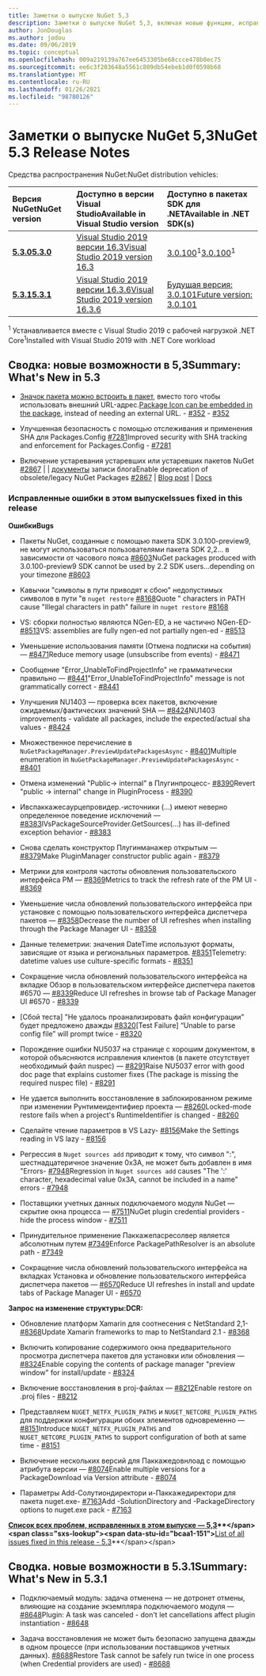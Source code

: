 ```yaml
---
title: Заметки о выпуске NuGet 5,3
description: Заметки о выпуске NuGet 5,3, включая новые функции, исправления ошибок и DCR.
author: JonDouglas
ms.author: jodou
ms.date: 09/06/2019
ms.topic: conceptual
ms.openlocfilehash: 009a219139a767ee6453305be68ccce478b0ec75
ms.sourcegitcommit: ee6c3f203648a5561c809db54ebeb1d0f0598b68
ms.translationtype: MT
ms.contentlocale: ru-RU
ms.lasthandoff: 01/26/2021
ms.locfileid: "98780126"
---
```

# <a name="nuget-53-release-notes"></a><span data-ttu-id="bcaa1-103">Заметки о выпуске NuGet 5,3</span><span class="sxs-lookup"><span data-stu-id="bcaa1-103">NuGet 5.3 Release Notes</span></span>

<span data-ttu-id="bcaa1-104">Средства распространения NuGet:</span><span class="sxs-lookup"><span data-stu-id="bcaa1-104">NuGet distribution vehicles:</span></span>

| <span data-ttu-id="bcaa1-105">Версия NuGet</span><span class="sxs-lookup"><span data-stu-id="bcaa1-105">NuGet version</span></span> | <span data-ttu-id="bcaa1-106">Доступно в версии Visual Studio</span><span class="sxs-lookup"><span data-stu-id="bcaa1-106">Available in Visual Studio version</span></span>| <span data-ttu-id="bcaa1-107">Доступно в пакетах SDK для .NET</span><span class="sxs-lookup"><span data-stu-id="bcaa1-107">Available in .NET SDK(s)</span></span>|
|:---|:---|:---|
| [<span data-ttu-id="bcaa1-108">**5.3.0**</span><span class="sxs-lookup"><span data-stu-id="bcaa1-108">**5.3.0**</span></span>](https://nuget.org/downloads) | [<span data-ttu-id="bcaa1-109">Visual Studio 2019 версии 16.3</span><span class="sxs-lookup"><span data-stu-id="bcaa1-109">Visual Studio 2019 version 16.3</span></span>](https://visualstudio.microsoft.com/downloads/) | <span data-ttu-id="bcaa1-110">[3.0.100](https://dotnet.microsoft.com/download/dotnet-core/3.0)<sup>1</sup></span><span class="sxs-lookup"><span data-stu-id="bcaa1-110">[3.0.100](https://dotnet.microsoft.com/download/dotnet-core/3.0)<sup>1</sup></span></span> |
| [<span data-ttu-id="bcaa1-111">**5.3.1**</span><span class="sxs-lookup"><span data-stu-id="bcaa1-111">**5.3.1**</span></span>](https://nuget.org/downloads) | [<span data-ttu-id="bcaa1-112">Visual Studio 2019 версии 16.3.6</span><span class="sxs-lookup"><span data-stu-id="bcaa1-112">Visual Studio 2019 version 16.3.6</span></span>](https://visualstudio.microsoft.com/downloads/) | [<span data-ttu-id="bcaa1-113">Будущая версия: 3.0.101</span><span class="sxs-lookup"><span data-stu-id="bcaa1-113">Future version: 3.0.101</span></span>](https://dotnet.microsoft.com/download/dotnet-core/3.0) |

<span data-ttu-id="bcaa1-114"><sup>1</sup> Устанавливается вместе с Visual Studio 2019 с рабочей нагрузкой .NET Core</span><span class="sxs-lookup"><span data-stu-id="bcaa1-114"><sup>1</sup>Installed with Visual Studio 2019 with .NET Core workload</span></span>

## <a name="summary-whats-new-in-53"></a><span data-ttu-id="bcaa1-115">Сводка: новые возможности в 5,3</span><span class="sxs-lookup"><span data-stu-id="bcaa1-115">Summary: What's New in 5.3</span></span>

* <span data-ttu-id="bcaa1-116">[Значок пакета можно встроить в пакет](../reference/msbuild-targets.md#packing-an-icon-image-file), вместо того чтобы использовать внешний URL-адрес.</span><span class="sxs-lookup"><span data-stu-id="bcaa1-116">[Package Icon can be embedded in the package](../reference/msbuild-targets.md#packing-an-icon-image-file), instead of needing an external URL.</span></span><span data-ttu-id="bcaa1-117"> - [#352](https://github.com/NuGet/Home/issues/352)</span><span class="sxs-lookup"><span data-stu-id="bcaa1-117"> - [#352](https://github.com/NuGet/Home/issues/352)</span></span>

* <span data-ttu-id="bcaa1-118">Улучшенная безопасность с помощью отслеживания и применения SHA для Packages.Config [#7281](https://github.com/NuGet/Home/issues/7281)</span><span class="sxs-lookup"><span data-stu-id="bcaa1-118">Improved security with SHA tracking and enforcement for Packages.Config - [#7281](https://github.com/NuGet/Home/issues/7281)</span></span>

* <span data-ttu-id="bcaa1-119">Включение устаревания устаревших или устаревших пакетов NuGet [#2867](https://github.com/NuGet/Home/issues/2867)  |  [](https://devblogs.microsoft.com/nuget/deprecating-packages-on-nuget-org/)  |  [документы](../nuget-org/deprecate-packages.md) записи блога</span><span class="sxs-lookup"><span data-stu-id="bcaa1-119">Enable deprecation of obsolete/legacy NuGet Packages [#2867](https://github.com/NuGet/Home/issues/2867) | [Blog post](https://devblogs.microsoft.com/nuget/deprecating-packages-on-nuget-org/) | [Docs](../nuget-org/deprecate-packages.md)</span></span>

### <a name="issues-fixed-in-this-release"></a><span data-ttu-id="bcaa1-120">Исправленные ошибки в этом выпуске</span><span class="sxs-lookup"><span data-stu-id="bcaa1-120">Issues fixed in this release</span></span>

<span data-ttu-id="bcaa1-121">**Ошибки**</span><span class="sxs-lookup"><span data-stu-id="bcaa1-121">**Bugs**</span></span>

* <span data-ttu-id="bcaa1-122">Пакеты NuGet, созданные с помощью пакета SDK 3.0.100-preview9, не могут использоваться пользователями пакета SDK 2,2... в зависимости от часового пояса [#8603](https://github.com/NuGet/Home/issues/8603)</span><span class="sxs-lookup"><span data-stu-id="bcaa1-122">NuGet packages produced with 3.0.100-preview9 SDK cannot be used by 2.2 SDK users...depending on your timezone [#8603](https://github.com/NuGet/Home/issues/8603)</span></span>

* <span data-ttu-id="bcaa1-123">Кавычки "символы в пути приводят к сбою" недопустимых символов в пути "в `nuget restore` [#8168](https://github.com/NuGet/Home/issues/8168)</span><span class="sxs-lookup"><span data-stu-id="bcaa1-123">Quote " characters in PATH cause "Illegal characters in path" failure in `nuget restore` [#8168](https://github.com/NuGet/Home/issues/8168)</span></span>

* <span data-ttu-id="bcaa1-124">VS: сборки полностью являются NGen-ED, а не частично NGen-ED- [#8513](https://github.com/NuGet/Home/issues/8513)</span><span class="sxs-lookup"><span data-stu-id="bcaa1-124">VS: assemblies are fully ngen-ed not partially ngen-ed - [#8513](https://github.com/NuGet/Home/issues/8513)</span></span>

* <span data-ttu-id="bcaa1-125">Уменьшение использования памяти (Отмена подписки на события) — [#8471](https://github.com/NuGet/Home/issues/8471)</span><span class="sxs-lookup"><span data-stu-id="bcaa1-125">Reduce memory usage (unsubscribe from events) - [#8471](https://github.com/NuGet/Home/issues/8471)</span></span>

* <span data-ttu-id="bcaa1-126">Сообщение "Error_UnableToFindProjectInfo" не грамматически правильно — [#8441](https://github.com/NuGet/Home/issues/8441)</span><span class="sxs-lookup"><span data-stu-id="bcaa1-126">"Error_UnableToFindProjectInfo" message is not grammatically correct - [#8441](https://github.com/NuGet/Home/issues/8441)</span></span>

* <span data-ttu-id="bcaa1-127">Улучшения NU1403 — проверка всех пакетов, включение ожидаемых/фактических значений SHA — [#8424](https://github.com/NuGet/Home/issues/8424)</span><span class="sxs-lookup"><span data-stu-id="bcaa1-127">NU1403 improvements - validate all packages, include the expected/actual sha values - [#8424](https://github.com/NuGet/Home/issues/8424)</span></span>

* <span data-ttu-id="bcaa1-128">Множественное перечисление в `NuGetPackageManager.PreviewUpdatePackagesAsync`  -  [#8401](https://github.com/NuGet/Home/issues/8401)</span><span class="sxs-lookup"><span data-stu-id="bcaa1-128">Multiple enumeration in `NuGetPackageManager.PreviewUpdatePackagesAsync` - [#8401](https://github.com/NuGet/Home/issues/8401)</span></span>

* <span data-ttu-id="bcaa1-129">Отмена изменений "Public-> internal" в Плугинпроцесс- [#8390](https://github.com/NuGet/Home/issues/8390)</span><span class="sxs-lookup"><span data-stu-id="bcaa1-129">Revert "public -> internal" change in PluginProcess - [#8390](https://github.com/NuGet/Home/issues/8390)</span></span>

* <span data-ttu-id="bcaa1-130">Ивспаккажесаурцепровидер.-источники (...) имеют неверно определенное поведение исключений — [#8383](https://github.com/NuGet/Home/issues/8383)</span><span class="sxs-lookup"><span data-stu-id="bcaa1-130">IVsPackageSourceProvider.GetSources(…) has ill-defined exception behavior - [#8383](https://github.com/NuGet/Home/issues/8383)</span></span>

* <span data-ttu-id="bcaa1-131">Снова сделать конструктор Плугинманажер открытым — [#8379](https://github.com/NuGet/Home/issues/8379)</span><span class="sxs-lookup"><span data-stu-id="bcaa1-131">Make PluginManager constructor public again - [#8379](https://github.com/NuGet/Home/issues/8379)</span></span>

* <span data-ttu-id="bcaa1-132">Метрики для контроля частоты обновления пользовательского интерфейса PM — [#8369](https://github.com/NuGet/Home/issues/8369)</span><span class="sxs-lookup"><span data-stu-id="bcaa1-132">Metrics to track the refresh rate of the PM UI - [#8369](https://github.com/NuGet/Home/issues/8369)</span></span>

* <span data-ttu-id="bcaa1-133">Уменьшение числа обновлений пользовательского интерфейса при установке с помощью пользовательского интерфейса диспетчера пакетов — [#8358](https://github.com/NuGet/Home/issues/8358)</span><span class="sxs-lookup"><span data-stu-id="bcaa1-133">Decrease the number of UI refreshes when installing through the Package Manager UI - [#8358](https://github.com/NuGet/Home/issues/8358)</span></span>

* <span data-ttu-id="bcaa1-134">Данные телеметрии: значения DateTime используют форматы, зависящие от языка и региональных параметров. [#8351](https://github.com/NuGet/Home/issues/8351)</span><span class="sxs-lookup"><span data-stu-id="bcaa1-134">Telemetry:  datetime values use culture-specific formats - [#8351](https://github.com/NuGet/Home/issues/8351)</span></span>

* <span data-ttu-id="bcaa1-135">Сокращение числа обновлений пользовательского интерфейса на вкладке Обзор в пользовательском интерфейсе диспетчера пакетов #6570 — [#8339](https://github.com/NuGet/Home/issues/8339)</span><span class="sxs-lookup"><span data-stu-id="bcaa1-135">Reduce UI refreshes in browse tab of Package Manager UI #6570 - [#8339](https://github.com/NuGet/Home/issues/8339)</span></span>

* <span data-ttu-id="bcaa1-136">[Сбой теста] "Не удалось проанализировать файл конфигурации" будет предложено дважды [#8320](https://github.com/NuGet/Home/issues/8320)</span><span class="sxs-lookup"><span data-stu-id="bcaa1-136">[Test Failure] “Unable to parse config file” will prompt twice - [#8320](https://github.com/NuGet/Home/issues/8320)</span></span>

* <span data-ttu-id="bcaa1-137">Порождение ошибки NU5037 на странице с хорошим документом, в которой объясняются исправления клиентов (в пакете отсутствует необходимый файл nuspec) — [#8291](https://github.com/NuGet/Home/issues/8291)</span><span class="sxs-lookup"><span data-stu-id="bcaa1-137">Raise NU5037 error with good doc page that explains customer fixes (The package is missing the required nuspec file) - [#8291](https://github.com/NuGet/Home/issues/8291)</span></span>

* <span data-ttu-id="bcaa1-138">Не удается выполнить восстановление в заблокированном режиме при изменении Рунтимеидентифиер проекта — [#8260](https://github.com/NuGet/Home/issues/8260)</span><span class="sxs-lookup"><span data-stu-id="bcaa1-138">Locked-mode restore fails when a project's RuntimeIdentifier is changed - [#8260](https://github.com/NuGet/Home/issues/8260)</span></span>

* <span data-ttu-id="bcaa1-139">Сделайте чтение параметров в VS Lazy- [#8156](https://github.com/NuGet/Home/issues/8156)</span><span class="sxs-lookup"><span data-stu-id="bcaa1-139">Make the Settings reading in VS lazy - [#8156](https://github.com/NuGet/Home/issues/8156)</span></span>

* <span data-ttu-id="bcaa1-140">Регрессия в `Nuget sources add` приводит к тому, что символ ":", шестнадцатеричное значение 0x3A, не может быть добавлен в имя "Errors- [#7948](https://github.com/NuGet/Home/issues/7948)</span><span class="sxs-lookup"><span data-stu-id="bcaa1-140">Regression in `Nuget sources add` causes "The ':' character, hexadecimal value 0x3A, cannot be included in a name" errors - [#7948](https://github.com/NuGet/Home/issues/7948)</span></span>

* <span data-ttu-id="bcaa1-141">Поставщики учетных данных подключаемого модуля NuGet — скрытие окна процесса — [#7511](https://github.com/NuGet/Home/issues/7511)</span><span class="sxs-lookup"><span data-stu-id="bcaa1-141">NuGet plugin credential providers - hide the process window - [#7511](https://github.com/NuGet/Home/issues/7511)</span></span>

* <span data-ttu-id="bcaa1-142">Принудительное применение Паккажепасресолвер является абсолютным путем [#7349](https://github.com/NuGet/Home/issues/7349)</span><span class="sxs-lookup"><span data-stu-id="bcaa1-142">Enforce PackagePathResolver is an absolute path - [#7349](https://github.com/NuGet/Home/issues/7349)</span></span>

* <span data-ttu-id="bcaa1-143">Сокращение числа обновлений пользовательского интерфейса на вкладках Установка и обновление пользовательского интерфейса диспетчера пакетов — [#6570](https://github.com/NuGet/Home/issues/6570)</span><span class="sxs-lookup"><span data-stu-id="bcaa1-143">Reduce UI refreshes in install and update tabs of Package Manager UI - [#6570](https://github.com/NuGet/Home/issues/6570)</span></span>

<span data-ttu-id="bcaa1-144">**Запрос на изменение структуры:**</span><span class="sxs-lookup"><span data-stu-id="bcaa1-144">**DCR:**</span></span>

* <span data-ttu-id="bcaa1-145">Обновление платформ Xamarin для соотнесения с NetStandard 2,1- [#8368](https://github.com/NuGet/Home/issues/8368)</span><span class="sxs-lookup"><span data-stu-id="bcaa1-145">Update Xamarin frameworks to map to NetStandard 2.1 - [#8368](https://github.com/NuGet/Home/issues/8368)</span></span>

* <span data-ttu-id="bcaa1-146">Включить копирование содержимого окна предварительного просмотра диспетчера пакетов для установки или обновления — [#8324](https://github.com/NuGet/Home/issues/8324)</span><span class="sxs-lookup"><span data-stu-id="bcaa1-146">Enable copying the contents of package manager "preview window" for install/update - [#8324](https://github.com/NuGet/Home/issues/8324)</span></span>

* <span data-ttu-id="bcaa1-147">Включение восстановления в proj-файлах — [#8212](https://github.com/NuGet/Home/issues/8212)</span><span class="sxs-lookup"><span data-stu-id="bcaa1-147">Enable restore on .proj files - [#8212](https://github.com/NuGet/Home/issues/8212)</span></span>

* <span data-ttu-id="bcaa1-148">Представляем `NUGET_NETFX_PLUGIN_PATHS` и `NUGET_NETCORE_PLUGIN_PATHS` для поддержки конфигурации обоих элементов одновременно — [#8151](https://github.com/NuGet/Home/issues/8151)</span><span class="sxs-lookup"><span data-stu-id="bcaa1-148">Introduce `NUGET_NETFX_PLUGIN_PATHS` and `NUGET_NETCORE_PLUGIN_PATHS` to support configuration of both at same time - [#8151](https://github.com/NuGet/Home/issues/8151)</span></span>

* <span data-ttu-id="bcaa1-149">Включение нескольких версий для Паккажедовнлоад с помощью атрибута версии — [#8074](https://github.com/NuGet/Home/issues/8074)</span><span class="sxs-lookup"><span data-stu-id="bcaa1-149">Enable multiple versions for a PackageDownload via Version attribute - [#8074](https://github.com/NuGet/Home/issues/8074)</span></span>

* <span data-ttu-id="bcaa1-150">Параметры Add-Солутиондиректори и-Паккажедиректори для пакета nuget.exe- [#7163](https://github.com/NuGet/Home/issues/7163)</span><span class="sxs-lookup"><span data-stu-id="bcaa1-150">Add -SolutionDirectory and -PackageDirectory options to nuget.exe pack - [#7163](https://github.com/NuGet/Home/issues/7163)</span></span>

<span data-ttu-id="bcaa1-151">**[Список всех проблем, исправленных в этом выпуске — 5,3](https://github.com/nuget/home/issues?q=is%3Aissue+is%3Aclosed+milestone%3A%225.3")**</span><span class="sxs-lookup"><span data-stu-id="bcaa1-151">**[List of all issues fixed in this release - 5.3](https://github.com/nuget/home/issues?q=is%3Aissue+is%3Aclosed+milestone%3A%225.3")**</span></span>

## <a name="summary-whats-new-in-531"></a><span data-ttu-id="bcaa1-152">Сводка. новые возможности в 5.3.1</span><span class="sxs-lookup"><span data-stu-id="bcaa1-152">Summary: What's New in 5.3.1</span></span>

* <span data-ttu-id="bcaa1-153">Подключаемый модуль: задача отменена — не дотронет отмены, влияющие на создание экземпляра подключаемого модуля — [#8648](https://github.com/NuGet/Home/issues/8648)</span><span class="sxs-lookup"><span data-stu-id="bcaa1-153">Plugin: A task was canceled - don't let cancellations affect plugin instantiation - [#8648](https://github.com/NuGet/Home/issues/8648)</span></span>

* <span data-ttu-id="bcaa1-154">Задача восстановления не может быть безопасно запущена дважды в одном процессе (при использовании поставщиков учетных данных). [#8688](https://github.com/NuGet/Home/issues/8688)</span><span class="sxs-lookup"><span data-stu-id="bcaa1-154">Restore Task cannot be safely run twice in one process (when Credential providers are used) - [#8688](https://github.com/NuGet/Home/issues/8688)</span></span>
